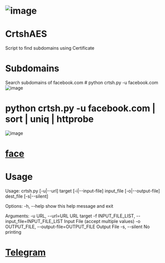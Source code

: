 # ![image](https://user-images.githubusercontent.com/66049511/119264025-04526600-bbd1-11eb-902e-fdc5c4fa4901.png)
# CrtshAES
Script to find subdomains using Certificate 

# Subdomains

Search subdomains of facebook.com # python crtsh.py  -u facebook.com
![image](https://user-images.githubusercontent.com/66049511/119264193-a4a88a80-bbd1-11eb-8324-10955446a86b.png)

# python crtsh.py  -u facebook.com | sort | uniq | httprobe
![image](https://user-images.githubusercontent.com/66049511/119264261-ea655300-bbd1-11eb-8d82-ef8779636361.png)

# [face](http://facebook.com)

# Usage
Usage: crtsh.py [-u|--url] target [-i|--input-file] input_file [-o|--output-file] dest_file [-s|--silent]

Options:
  -h, --help            show this help message and exit

  Arguments:
    -u URL, --url=URL   URL target
    -f INPUT_FILE_LIST, --input_file=INPUT_FILE_LIST
                        Input File (accept multiple values)
    -o OUTPUT_FILE, --output-file=OUTPUT_FILE
                        Output File
    -s, --silent        No printing
# [Telegram](https://t.me/A_E_S_security)
